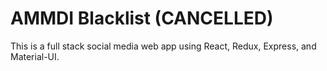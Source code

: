 # AMMDI Blacklist (CANCELLED)

This is a full stack social media web app using React, Redux, Express, and Material-UI.
